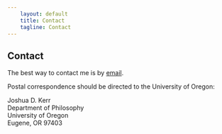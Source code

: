 ```yaml
---
    layout: default
    title: Contact
    tagline: Contact
---
```


## Contact

The best way to contact me is by <a href="mailto: {{site.email}}"><i class="fa fa-envelope"></i> email</a>.

Postal correspondence should be directed to the University of Oregon:

Joshua D. Kerr<br>
Department of Philosophy<br>
University of Oregon<br>
Eugene, OR 97403<br>

<!-- I maintain social media profiles at <a href="http://{{site.academiaedu}}" target="_blank"><i class="fa fa-graduation-cap"></i></a> Academia.edu and <a href="https://in.linkedin.com/in/{{site.linkedin}}" target="_blank"><i class="fa fa-linkedin"></i></a> LinkedIn. -->

<!-- I develop and host this web site through <a href="http://github.com/{{site.github}}" target="_blank"><i class="fa fa-github"></i></a> GitHub. -->
